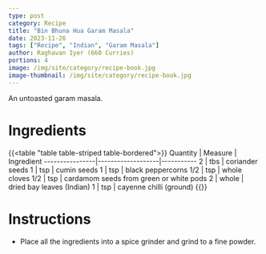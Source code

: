 ```yaml
---
type: post
category: Recipe
title: "Bin Bhuna Hua Garam Masala"
date: 2023-11-26
tags: ["Recipe", "Indian", "Garam Masala"]
author: Raghavan Iyer (660 Curries)
portions: 4
image: /img/site/category/recipe-book.jpg
image-thumbnail: /img/site/category/recipe-book.jpg
---
```


An untoasted garam masala.
<!--more-->

# Ingredients

{{<table "table table-striped table-bordered">}}
Quantity        | Measure           | Ingredient
----------------|-------------------|-----------
2               | tbs               | coriander seeds
1               | tsp               | cumin seeds
1               | tsp               | black peppercorns
1/2             | tsp               | whole cloves
1/2             | tsp               | cardamom seeds from green or white pods
2               | whole             | dried bay leaves (Indian)
1               | tsp               | cayenne chilli (ground)
{{</table>}}

# Instructions

* Place all the ingredients into a spice grinder and grind to a fine powder.
